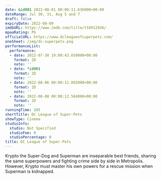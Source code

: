 ```yaml
---
date: &id001 2022-08-01 00:00:11.636000+00:00
dateRange: Jul 30, 31, Aug 5 and 7
draft: false
expiryDate: 2022-08-09
imdbURL: https://www.imdb.com/title/tt8912936/
mpaaRating: PG
officialURL: https://www.dcleagueofsuperpets.com/
oneSheet: /img/dc-superpets.png
performanceList:
  performance:
  - date: 2022-07-30 19:00:43.650000+00:00
    format: 2D
    note: ''
  - date: *id001
    format: 2D
    note: ''
  - date: 2022-08-06 00:00:12.092000+00:00
    format: 2D
    note: ''
  - date: 2022-08-08 00:00:12.584000+00:00
    format: 2D
    note: ''
runningTime: 105
shortTitle: DC League of Super-Pets
showType: Cinema
studioInfo:
  studio: Not Specified
  studioFee: 0
  studioPercentage: 0
title: DC League of Super-Pets
---
```


Krypto the Super-Dog and Superman are inseparable best friends, sharing the same superpowers and fighting crime side by side in Metropolis. However, Krypto must master his own powers for a rescue mission when Superman is kidnapped.